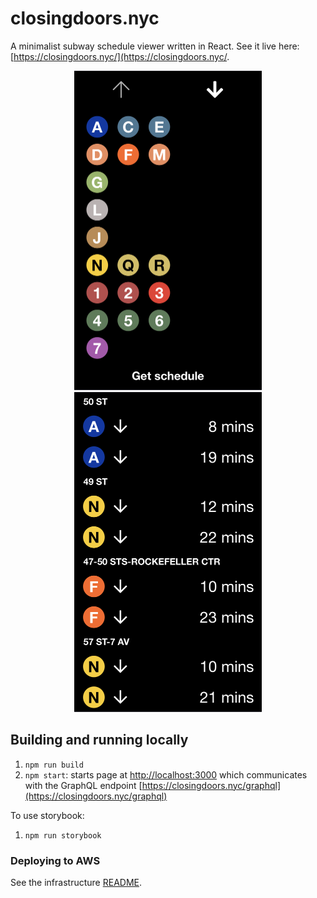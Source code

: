 # closingdoors.nyc

A minimalist subway schedule viewer written in React. See it live here: [https://closingdoors.nyc/](https://closingdoors.nyc/.

<p align="center">
  <img src="./.images/home.PNG" width="300" />
  <img src="./.images/schedule.PNG" width="300" /> 
</p>


## Building and running locally

1. `npm run build`
2. `npm start`: starts page at [http://localhost:3000](http://localhost:3000) which communicates with the GraphQL endpoint [https://closingdoors.nyc/graphql](https://closingdoors.nyc/graphql)

To use storybook:

1. `npm run storybook`

### Deploying to AWS

See the infrastructure [README](./infrastructure/README.md).
